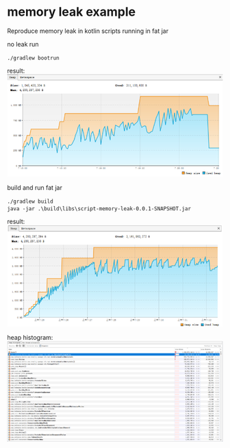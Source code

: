 # memory leak example
Reproduce memory leak in kotlin scripts running in fat jar


no leak run  

`./gradlew bootrun`  

result:  
![no-leak](https://github.com/wensimin/script-memory-leak/blob/master/images/no-leak.png)

build and run fat jar

`./gradlew build`  
`java -jar .\build\libs\script-memory-leak-0.0.1-SNAPSHOT.jar`  

result:  
![leak](https://github.com/wensimin/script-memory-leak/blob/master/images/leak.png)

heap histogram:  
![leak-heap](https://github.com/wensimin/script-memory-leak/blob/master/images/leak-heap.png)

